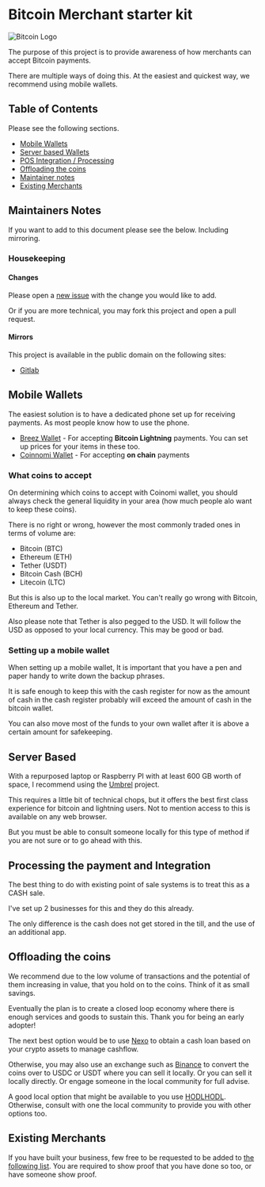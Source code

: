 # Bitcoin Merchant starter kit
![Bitcoin Logo](https://gitlab.com/nolim1t/bitcoin-merchant-starter-kit/-/raw/master/bitcoin-small.png)

The purpose of this project is to provide awareness of how merchants can accept Bitcoin payments.

There are multiple ways of doing this. At the easiest and quickest way, we recommend using mobile wallets.

## Table of Contents

Please see the following sections.

* [Mobile Wallets](#mobile-wallets)
* [Server based Wallets](#server-based)
* [POS Integration / Processing](#processing-the-payment-and-integration)
* [Offloading the coins](#offloading-the-coins)
* [Maintainer notes](#maintainers-notes)
* [Existing Merchants](#existing-merchants)

## Maintainers Notes

If you want to add to this document please see the below. Including mirroring.

### Housekeeping

#### Changes

Please open a [new issue](https://gitlab.com/nolim1t/bitcoin-merchant-starter-kit/-/issues/new) with the change you would like to add.

Or if you are more technical, you may fork this project and open a pull request.

#### Mirrors

This project is available in the public domain on the following sites:

* [Gitlab](https://gitlab.com/nolim1t/bitcoin-merchant-starter-kit)

## Mobile Wallets

The easiest solution is to have a dedicated phone set up for receiving payments. As most people know how to use the phone.

* [Breez Wallet](https://breez.technology/) - For accepting **Bitcoin Lightning** payments. You can set up prices for your items in these too.
* [Coinnomi Wallet](https://www.coinomi.com/en/) - For accepting **on chain** payments

### What coins to accept

On determining which coins to accept with Coinomi wallet, you should always check the general liquidity in your area (how much people alo want to keep these coins).

There is no right or wrong, however the most commonly traded ones in terms of volume are:

* Bitcoin (BTC)
* Ethereum (ETH)
* Tether (USDT)
* Bitcoin Cash (BCH)
* Litecoin (LTC)

But this is also up to the local market. You can't really go wrong with Bitcoin, Ethereum and Tether. 

Also please note that Tether is also pegged to the USD. It will follow the USD as opposed to your local currency. This may be good or bad.

### Setting up a mobile wallet

When setting up a mobile wallet, It is important that you have a pen and paper handy to write down the backup phrases.

It is safe enough to keep this with the cash register for now as the amount of cash in the cash register probably will exceed the amount of cash in the bitcoin wallet.

You can also move most of the funds to your own wallet after it is above a certain amount for safekeeping.

## Server Based

With a repurposed laptop or Raspberry PI with at least 600 GB worth of space, I recommend using the [Umbrel](https://getumbrel.com) project.

This requires a little bit of technical chops, but it offers the best first class experience for bitcoin and lightning users. Not to mention access to this is available on any web browser.

But you must be able to consult someone locally for this type of method if you are not sure or to go ahead with this.

## Processing the payment and Integration

The best thing to do with existing point of sale systems is to treat this as a CASH sale.

I've set up 2 businesses for this and they do this already. 

The only difference is the cash does not get stored in the till, and the use of an additional app.

## Offloading the coins

We recommend due to the low volume of transactions and the potential of them increasing in value, that you hold on to the coins. Think of it as small savings.

Eventually the plan is to create a closed loop economy where there is enough services and goods to sustain this. Thank you for being an early adopter!

The next best option would be to use [Nexo](https://nexo.io) to obtain a cash loan based on your crypto assets to manage cashflow.

Otherwise, you may also use an exchange such as [Binance](https://binance.com/) to convert the coins over to USDC or USDT where you can sell it locally. Or you can sell it locally directly. Or engage someone in the local community for full advise.

A good local option that might be available to you use [HODLHODL](https://hodlhodl.com/join/LTZA). Otherwise, consult with one the local community to provide you with other options too.

## Existing Merchants

If you have built your business, few free to be requested to be added to [the following list](https://gitlab.com/nolim1t/bitcoin-merchants). You are required to show proof that you have done so too, or have someone show proof.

